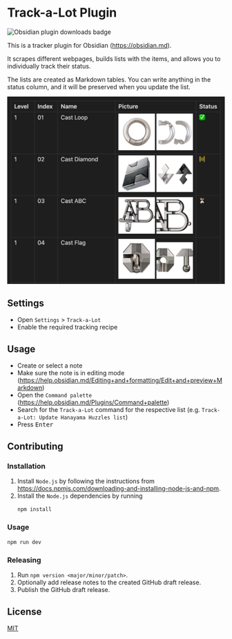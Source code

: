 # Track-a-Lot Plugin

![Obsidian plugin downloads badge](https://img.shields.io/endpoint?url=https%3A%2F%2Fscambier.xyz%2Fobsidian-endpoints%2Ftrack-a-lot.json)

This is a tracker plugin for Obsidian (https://obsidian.md).

It scrapes different webpages, builds lists with the items, and allows you to
individually track their status.

The lists are created as Markdown tables. You can write anything in the status
column, and it will be preserved when you update the list.

![screenshot](images/screenshot.png)

## Settings

- Open `Settings` > `Track-a-Lot`
- Enable the required tracking recipe

## Usage

- Create or select a note
- Make sure the note is in editing mode
  (https://help.obsidian.md/Editing+and+formatting/Edit+and+preview+Markdown)
- Open the `Command palette` (https://help.obsidian.md/Plugins/Command+palette)
- Search for the `Track-a-Lot` command for the respective list (e.g.
  `Track-a-Lot: Update Hanayama Huzzles list`)
- Press <kbd>Enter</kbd>

## Contributing

### Installation

1. Install `Node.js` by following the instructions from
   https://docs.npmjs.com/downloading-and-installing-node-js-and-npm.
2. Install the `Node.js` dependencies by running
   ```sh
   npm install
   ```

### Usage

```sh
npm run dev
```

### Releasing

1. Run `npm version <major/minor/patch>`.
2. Optionally add release notes to the created GitHub draft release.
3. Publish the GitHub draft release.

## License

[MIT](LICENSE)
